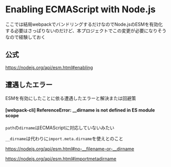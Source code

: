 # Enabling ECMAScript with Node.js

ここでは結局webpackでバンドリングするだけなのでNode.jsのESMを有効化する必要はさっぱりないのだけど、本プロジェクトでこの変更が必要になりそうなので経験しておく

## 公式

https://nodejs.org/api/esm.html#enabling

## 遭遇したエラー

ESMを有効にしたことに依る遭遇したエラーと解決または回避策

#### [webpack-cli] ReferenceError: __dirname is not defined in ES module scope

`path`の`dirname`はECMAScriptに対応していないみたい

`__dirname`は代わりに`import.meta.dirname`を使えとのこと

https://nodejs.org/api/esm.html#no-__filename-or-__dirname

https://nodejs.org/api/esm.html#importmetadirname